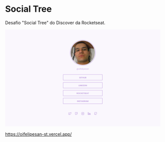 # Social Tree

Desafio "Social Tree" do Discover da Rocketseat.

![Desafio "Social Tree"](https://github.com/oifelipesan/Social-Tree/blob/main/assets/images/social-tree.png)

<a href="https://oifelipesan-st.vercel.app/">https://oifelipesan-st.vercel.app/</a>